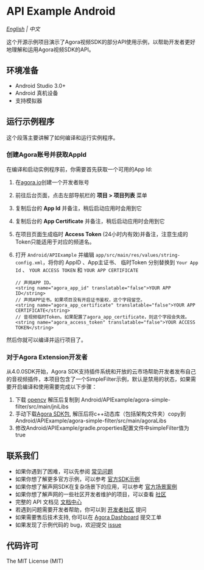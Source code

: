 # API Example Android

*[English](README.md) | 中文*

这个开源示例项目演示了Agora视频SDK的部分API使用示例，以帮助开发者更好地理解和运用Agora视频SDK的API。

## 环境准备

- Android Studio 3.0+
- Android 真机设备
- 支持模拟器

## 运行示例程序

这个段落主要讲解了如何编译和运行实例程序。

### 创建Agora账号并获取AppId

在编译和启动实例程序前，你需要首先获取一个可用的App Id:

1. 在[agora.io](https://dashboard.agora.io/signin/)创建一个开发者账号
2. 前往后台页面，点击左部导航栏的 **项目 > 项目列表** 菜单
3. 复制后台的 **App Id** 并备注，稍后启动应用时会用到它
4. 复制后台的 **App Certificate** 并备注，稍后启动应用时会用到它
5. 在项目页面生成临时 **Access Token** (24小时内有效)并备注，注意生成的Token只能适用于对应的频道名。

6. 打开 `Android/APIExample` 并编辑 `app/src/main/res/values/string-config.xml`，将你的 AppID 、App主证书、 临时Token 分别替换到 `Your App Id` 、 `YOUR ACCESS TOKEN` 和 `YOUR APP CERTIFICATE`

    ```
    // 声网APP ID。
    <string name="agora_app_id" translatable="false">YOUR APP ID</string>
    // 声网APP证书。如果项目没有开启证书鉴权，这个字段留空。
    <string name="agora_app_certificate" translatable="false">YOUR APP CERTIFICATE</string>
    // 音视频临时Token。如果配置了agora_app_certificate，则这个字段会失效。
    <string name="agora_access_token" translatable="false">YOUR ACCESS TOKEN</string>
    ```

然后你就可以编译并运行项目了。

### 对于Agora Extension开发者

从4.0.0SDK开始，Agora SDK支持插件系统和开放的云市场帮助开发者发布自己的音视频插件，本项目包含了一个SimpleFilter示例，默认是禁用的状态，如果需要开启编译和使用需要完成以下步骤：

1. 下载 [opencv](https://github.com/AgoraIO/API-Examples/releases/download/3.7.201/opencv4.zip) 解压后复制到 Android/APIExample/agora-simple-filter/src/main/jniLibs
2. 手动下载[Agora SDK包](https://download.agora.io/sdk/release/Agora_Native_SDK_for_Android_v4.0.1_FULL.zip), 解压后将c++动态库（包括架构文件夹）copy到Android/APIExample/agora-simple-filter/src/main/agoraLibs
3. 修改Android/APIExample/gradle.properties配置文件中simpleFilter值为true

## 联系我们

- 如果你遇到了困难，可以先参阅 [常见问题](https://docs.agora.io/cn/faq)
- 如果你想了解更多官方示例，可以参考 [官方SDK示例](https://github.com/AgoraIO)
- 如果你想了解声网SDK在复杂场景下的应用，可以参考 [官方场景案例](https://github.com/AgoraIO-usecase)
- 如果你想了解声网的一些社区开发者维护的项目，可以查看 [社区](https://github.com/AgoraIO-Community)
- 完整的 API 文档见 [文档中心](https://docs.agora.io/cn/)
- 若遇到问题需要开发者帮助，你可以到 [开发者社区](https://rtcdeveloper.com/) 提问
- 如果需要售后技术支持, 你可以在 [Agora Dashboard](https://dashboard.agora.io) 提交工单
- 如果发现了示例代码的 bug，欢迎提交 [issue](https://github.com/AgoraIO/API-Examples/issues)

## 代码许可

The MIT License (MIT)
